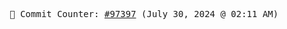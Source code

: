 <p align="center">
    <samp>
        📮 Commit Counter: <a href="https://github.com/Javascript-void0/Javascript-void0/commits/main">#97397</a> (July 30, 2024 @ 02:11 AM)
    </samp>
</p>